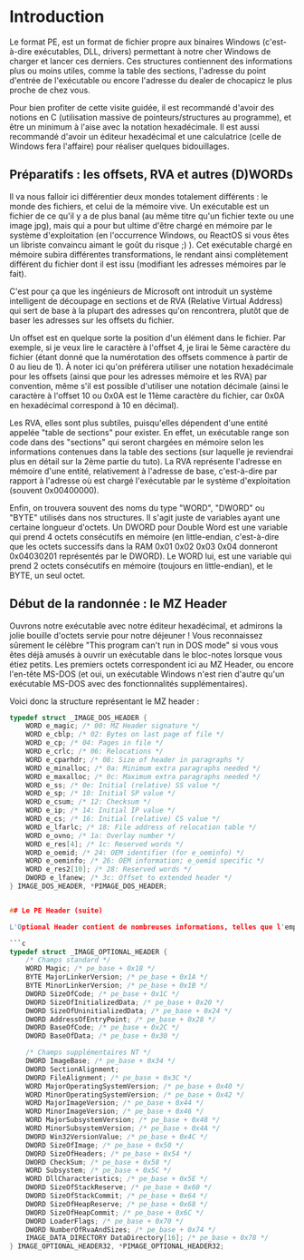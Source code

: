 # Introduction

Le format PE, est un format de fichier propre aux binaires Windows (c'est-à-dire exécutables, DLL, drivers) permettant à notre cher Windows de charger et lancer ces derniers. Ces structures contiennent des informations plus ou moins utiles, comme la table des sections, l'adresse du point d'entrée de l'exécutable ou encore l'adresse du dealer de chocapicz le plus proche de chez vous.

Pour bien profiter de cette visite guidée, il est recommandé d'avoir des notions en C (utilisation massive de pointeurs/structures au programme), et être un minimum à l'aise avec la notation hexadécimale. Il est aussi recommandé d'avoir un éditeur hexadécimal et une calculatrice (celle de Windows fera l'affaire) pour réaliser quelques bidouillages.

## Préparatifs : les offsets, RVA et autres (D)WORDs

Il va nous falloir ici différentier deux mondes totalement différents : le monde des fichiers, et celui de la mémoire vive. Un exécutable est un fichier de ce qu'il y a de plus banal (au même titre qu'un fichier texte ou une image jpg), mais qui a pour but ultime d'être chargé en mémoire par le système d'exploitation (en l'occurrence Windows, ou ReactOS si vous êtes un libriste convaincu aimant le goût du risque ;) ). Cet exécutable chargé en mémoire subira différentes transformations, le rendant ainsi complètement différent du fichier dont il est issu (modifiant les adresses mémoires par le fait).

C'est pour ça que les ingénieurs de Microsoft ont introduit un système intelligent de découpage en sections et de RVA (Relative Virtual Address) qui sert de base à la plupart des adresses qu'on rencontrera, plutôt que de baser les adresses sur les offsets du fichier.

Un offset est en quelque sorte la position d'un élément dans le fichier. Par exemple, si je veux lire le caractère à l'offset 4, je lirai le 5ème caractère du fichier (étant donné que la numérotation des offsets commence à partir de 0 au lieu de 1). À noter ici qu'on préférera utiliser une notation hexadécimale pour les offsets (ainsi que pour les adresses mémoire et les RVA) par convention, même s'il est possible d'utiliser une notation décimale (ainsi le caractère à l'offset 10 ou 0x0A est le 11ème caractère du fichier, car 0x0A en hexadécimal correspond à 10 en décimal).

Les RVA, elles sont plus subtiles, puisqu'elles dépendent d'une entité appelée "table de sections" pour exister. En effet, un exécutable range son code dans des "sections" qui seront chargées en mémoire selon les informations contenues dans la table des sections (sur laquelle je reviendrai plus en détail sur la 2ème partie du tuto). La RVA représente l'adresse en mémoire d'une entité, relativement à l'adresse de base, c'est-à-dire par rapport à l'adresse où est chargé l'exécutable par le système d'exploitation (souvent 0x00400000).

Enfin, on trouvera souvent des noms du type "WORD", "DWORD" ou "BYTE" utilisés dans nos structures. Il s'agit juste de variables ayant une certaine longueur d'octets. Un DWORD pour Double Word est une variable qui prend 4 octets consécutifs en mémoire (en little-endian, c'est-à-dire que les octets successifs dans la RAM 0x01 0x02 0x03 0x04 donneront 0x04030201 représentés par le DWORD). Le WORD lui, est une variable qui prend 2 octets consécutifs en mémoire (toujours en little-endian), et le BYTE, un seul octet.

## Début de la randonnée : le MZ Header

Ouvrons notre exécutable avec notre éditeur hexadécimal, et admirons la jolie bouille d'octets servie pour notre déjeuner ! Vous reconnaissez sûrement le célèbre "This program can't run in DOS mode" si vous vous êtes déjà amusés à ouvrir un exécutable dans le bloc-notes lorsque vous étiez petits. Les premiers octets correspondent ici au MZ Header, ou encore l'en-tête MS-DOS (et oui, un exécutable Windows n'est rien d'autre qu'un exécutable MS-DOS avec des fonctionnalités supplémentaires).

Voici donc la structure représentant le MZ header :

```c
typedef struct _IMAGE_DOS_HEADER {
    WORD e_magic; /* 00: MZ Header signature */
    WORD e_cblp; /* 02: Bytes on last page of file */
    WORD e_cp; /* 04: Pages in file */
    WORD e_crlc; /* 06: Relocations */
    WORD e_cparhdr; /* 08: Size of header in paragraphs */
    WORD e_minalloc; /* 0a: Minimum extra paragraphs needed */
    WORD e_maxalloc; /* 0c: Maximum extra paragraphs needed */
    WORD e_ss; /* 0e: Initial (relative) SS value */
    WORD e_sp; /* 10: Initial SP value */
    WORD e_csum; /* 12: Checksum */
    WORD e_ip; /* 14: Initial IP value */
    WORD e_cs; /* 16: Initial (relative) CS value */
    WORD e_lfarlc; /* 18: File address of relocation table */
    WORD e_ovno; /* 1a: Overlay number */
    WORD e_res[4]; /* 1c: Reserved words */
    WORD e_oemid; /* 24: OEM identifier (for e_oeminfo) */
    WORD e_oeminfo; /* 26: OEM information; e_oemid specific */
    WORD e_res2[10]; /* 28: Reserved words */
    DWORD e_lfanew; /* 3c: Offset to extended header */
} IMAGE_DOS_HEADER, *PIMAGE_DOS_HEADER;


## Le PE Header (suite)

L'Optional Header contient de nombreuses informations, telles que l'emplacement de l'image de l'exécutable en mémoire, la taille du code, la taille des données, la RVA du point d'entrée, et bien d'autres informations intéressantes. L'Optional Header est représenté par la structure suivante :

```c
typedef struct _IMAGE_OPTIONAL_HEADER {
    /* Champs standard */
    WORD Magic; /* pe_base + 0x18 */
    BYTE MajorLinkerVersion; /* pe_base + 0x1A */
    BYTE MinorLinkerVersion; /* pe_base + 0x1B */
    DWORD SizeOfCode; /* pe_base + 0x1C */
    DWORD SizeOfInitializedData; /* pe_base + 0x20 */
    DWORD SizeOfUninitializedData; /* pe_base + 0x24 */
    DWORD AddressOfEntryPoint; /* pe_base + 0x28 */
    DWORD BaseOfCode; /* pe_base + 0x2C */
    DWORD BaseOfData; /* pe_base + 0x30 */

    /* Champs supplémentaires NT */
    DWORD ImageBase; /* pe_base + 0x34 */
    DWORD SectionAlignment;
    DWORD FileAlignment; /* pe_base + 0x3C */
    WORD MajorOperatingSystemVersion; /* pe_base + 0x40 */
    WORD MinorOperatingSystemVersion; /* pe_base + 0x42 */
    WORD MajorImageVersion; /* pe_base + 0x44 */
    WORD MinorImageVersion; /* pe_base + 0x46 */
    WORD MajorSubsystemVersion; /* pe_base + 0x48 */
    WORD MinorSubsystemVersion; /* pe_base + 0x4A */
    DWORD Win32VersionValue; /* pe_base + 0x4C */
    DWORD SizeOfImage; /* pe_base + 0x50 */
    DWORD SizeOfHeaders; /* pe_base + 0x54 */
    DWORD CheckSum; /* pe_base + 0x58 */
    WORD Subsystem; /* pe_base + 0x5C */
    WORD DllCharacteristics; /* pe_base + 0x5E */
    DWORD SizeOfStackReserve; /* pe_base + 0x60 */
    DWORD SizeOfStackCommit; /* pe_base + 0x64 */
    DWORD SizeOfHeapReserve; /* pe_base + 0x68 */
    DWORD SizeOfHeapCommit; /* pe_base + 0x6C */
    DWORD LoaderFlags; /* pe_base + 0x70 */
    DWORD NumberOfRvaAndSizes; /* pe_base + 0x74 */
    IMAGE_DATA_DIRECTORY DataDirectory[16]; /* pe_base + 0x78 */
} IMAGE_OPTIONAL_HEADER32, *PIMAGE_OPTIONAL_HEADER32;
